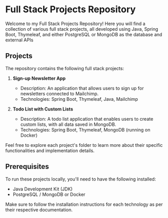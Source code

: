 # Full Stack Projects Repository

Welcome to my Full Stack Projects Repository! Here you will find a collection of various full stack projects, all developed using Java, Spring Boot, Thymeleaf, and either PostgreSQL or MongoDB as the database and external APIs

## Projects

The repository contains the following full stack projects:

1. **Sign-up Newsletter App**
    - Description: An application that allows users to sign up for newsletters connected to Mailchimp.
    - Technologies: Spring Boot, Thymeleaf, Java, Mailchimp

2. **Todo List with Custom Lists**
    - Description: A todo list application that enables users to create custom lists, with all data saved in MongoDB.
    - Technologies: Spring Boot, Thymeleaf, MongoDB (running on Docker)

Feel free to explore each project's folder to learn more about their specific functionalities and implementation details.

## Prerequisites

To run these projects locally, you'll need to have the following installed:

- Java Development Kit (JDK)
- PostgreSQL / MongoDB or Docker

Make sure to follow the installation instructions for each technology as per their respective documentation.

